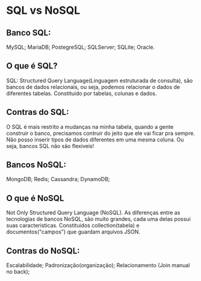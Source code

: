 # SQL vs NoSQL
## Banco SQL:

MySQL;
MariaDB;
PostegreSQL;
SQLServer;
SQLite;
Oracle.

## O que é SQL?
SQL: Structured Query Language(Linguagem estruturada de consulta), são bancos de dados relacionais, ou seja, podemos relacionar o dados de diferentes tabelas. Constituido por tabelas, colunas e dados.

## Contras do SQL:
O SQL é mais restrito a mudanças na minha tabela, quando a gente construir o banco, precisamos contruir do jeito que ele vai ficar pra sempre. Não posso inserir tipos de dados diferentes em uma mesma coluna. Ou seja, bancos SQL não são flexiveis!

## Bancos NoSQL:

MongoDB;
Redis;
Cassandra;
DynamoDB;

## O que é NoSQL
Not Only Structured Query Language (NoSQL). As diferenças entre as tecnologias de bancos NoSQL, são muito grandes, cada uma delas possui suas caracteristicas. Constituidos collection(tabela) e documentos("campos") que guardam arquivos JSON.

## Contras do NoSQL:
Escalabilidade;
Padronização(organização);
Relacionamento (Join manual no back);